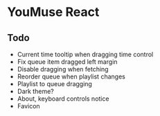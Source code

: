 # YouMuse React

## Todo

* Current time tooltip when dragging time control
* Fix queue item dragged left margin
* Disable dragging when fetching
* Reorder queue when playlist changes
* Playlist to queue dragging
* Dark theme?
* About, keyboard controls notice
* Favicon
